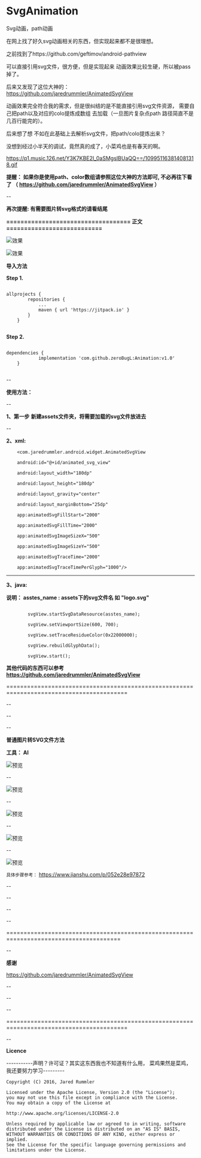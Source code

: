 # SvgAnimation
Svg动画，path动画


在网上找了好久svg动画相关的东西，但实现起来都不是很理想。


之前找到了https://github.com/geftimov/android-pathview 

可以直接引用svg文件，很方便，但是实现起来 动画效果比较生硬，所以被pass掉了。


后来又发现了这位大神的：
https://github.com/jaredrummler/AnimatedSvgView


动画效果完全符合我的需求，但是很纠结的是不能直接引用svg文件资源，
需要自己把path以及对应的colo提炼成数组 去加载（一旦图片复杂点path 路径简直不是几百行能完的）。



后来想了想 不如在此基础上去解析svg文件，把path/colo提炼出来？

没想到经过小半天的调试，竟然真的成了，小菜鸡也是有春天的啊。

https://p1.music.126.net/Y3K7KBE2I_0aSMgsIBUaQQ==/109951163814081318.gif


**提醒： 如果你是使用path、color数组请参照这位大神的方法即可, 不必再往下看了
    （ https://github.com/jaredrummler/AnimatedSvgView ）**
    


--


**再次提醒: 有需要图片转svg格式的请看结尾**



**=================================== 正文 ===========================**



![效果](https://upload-images.jianshu.io/upload_images/13840072-b33e6e7e990e1068.gif?imageMogr2/auto-orient/strip%7CimageView2/2/w/413/format/webp)

![效果](https://upload-images.jianshu.io/upload_images/13840072-2cdf4eb2edb8e0a2.gif?imageMogr2/auto-orient/strip%7CimageView2/2/w/388/format/webp)

**导入方法**

**Step 1.**

```

allprojects {
		repositories {
			...
			maven { url 'https://jitpack.io' }
		}
	}
    
```
**Step 2.**
```

dependencies {
	        implementation 'com.github.zeroBugL:Animation:v1.0'
	}
    
```


--

**使用方法：**

--


**1、第一步**
**新建assets文件夹，将需要加载的svg文件放进去**


--

**2、xml:**

```
    <com.jaredrummler.android.widget.AnimatedSvgView

    android:id="@+id/animated_svg_view"
    
    android:layout_width="180dp"
    
    android:layout_height="180dp"
    
    android:layout_gravity="center"
    
    android:layout_marginBottom="25dp"
    
    app:animatedSvgFillStart="2000"
    
    app:animatedSvgFillTime="2000"
    
    app:animatedSvgImageSizeX="500"
    
    app:animatedSvgImageSizeY="500"
    
    app:animatedSvgTraceTime="2000"
    
    app:animatedSvgTraceTimePerGlyph="1000"/>
```
----------

**3、java:**

**说明： asstes_name  : assets下的svg文件名  如 "logo.svg"**

```

        svgView.startSvgDataResource(asstes_name);
 
        svgView.setViewportSize(600, 700);
        
        svgView.setTraceResidueColor(0x22000000);
        
        svgView.rebuildGlyphData();
        
        svgView.start();

```


**其他代码的东西可以参考
https://github.com/jaredrummler/AnimatedSvgView**



=========================================================================================

--

--



--

**普通图片转SVG文件方法**


**工具： AI**


![预览](https://upload-images.jianshu.io/upload_images/13840072-6fe53133f01a16c5.png?imageMogr2/auto-orient/strip%7CimageView2/2/w/926/format/webp)

--

![预览](https://upload-images.jianshu.io/upload_images/13840072-7be70d10241f176e.png?imageMogr2/auto-orient/strip%7CimageView2/2/w/1000/format/webp)

--

![预览](https://upload-images.jianshu.io/upload_images/13840072-b9cf11b5b9f30b8f.png?imageMogr2/auto-orient/strip%7CimageView2/2/w/854/format/webp)

--

![预览](https://upload-images.jianshu.io/upload_images/13840072-85e63d8df3aac2f5.png?imageMogr2/auto-orient/strip%7CimageView2/2/w/1000/format/webp)

--

![预览](https://upload-images.jianshu.io/upload_images/13840072-508580be41b76d96.png?imageMogr2/auto-orient/strip%7CimageView2/2/w/702/format/webp)


``
具体步骤参考：
``
https://www.jianshu.com/p/052e28e97872

--

--

--

--

=======================================================================================

--

**感谢**

https://github.com/jaredrummler/AnimatedSvgView


--

--

--

=========================================================================================

--

**Licence**

-----------声明？许可证？其实这东西我也不知道有什么用， 菜鸡果然是菜鸡，我还要努力学习---------



    Copyright (C) 2016, Jared Rummler

    Licensed under the Apache License, Version 2.0 (the "License");
    you may not use this file except in compliance with the License.
    You may obtain a copy of the License at

    http://www.apache.org/licenses/LICENSE-2.0
    
    Unless required by applicable law or agreed to in writing, software
    distributed under the License is distributed on an "AS IS" BASIS,
    WITHOUT WARRANTIES OR CONDITIONS OF ANY KIND, either express or implied.
    See the License for the specific language governing permissions and
    limitations under the License.


